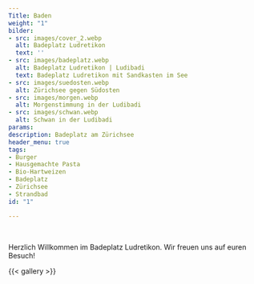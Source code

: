 ```yaml
---
Title: Baden
weight: "1"
bilder:
- src: images/cover_2.webp
  alt: Badeplatz Ludretikon
  text: ''
- src: images/badeplatz.webp
  alt: Badeplatz Ludretikon | Ludibadi
  text: Badeplatz Ludretikon mit Sandkasten im See
- src: images/suedosten.webp
  alt: Zürichsee gegen Südosten
- src: images/morgen.webp
  alt: Morgenstimmung in der Ludibadi
- src: images/schwan.webp
  alt: Schwan in der Ludibadi
params: 
description: Badeplatz am Zürichsee
header_menu: true
tags:
- Burger
- Hausgemachte Pasta
- Bio-Hartweizen
- Badeplatz
- Zürichsee
- Strandbad
id: "1"

---
```

<br/>  

  Herzlich Willkommen im Badeplatz Ludretikon. Wir freuen uns auf euren Besuch!  

{{< gallery  >}}